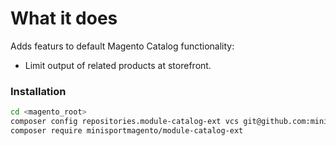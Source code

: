 # What it does

Adds featurs to default Magento Catalog functionality:

  - Limit output of related products at storefront.

### Installation

```bash
cd <magento_root>
composer config repositories.module-catalog-ext vcs git@github.com:minisportmagento/module-catalog-ext.git
composer require minisportmagento/module-catalog-ext
```
